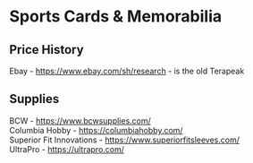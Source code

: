 # Sports Cards & Memorabilia

## Price History

Ebay - https://www.ebay.com/sh/research - is the old Terapeak<br />

## Supplies

BCW - https://www.bcwsupplies.com/<br />
Columbia Hobby - https://columbiahobby.com/<br />
Superior Fit Innovations - https://www.superiorfitsleeves.com/<br />
UltraPro - https://ultrapro.com/<br />
